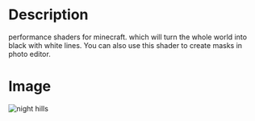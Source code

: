 # **Description**
performance shaders for minecraft. which will turn the whole world into black with white lines.
You can also use this shader to create masks in photo editor.
# **Image**
![night hills](https://cdn.modrinth.com/data/cached_images/7ee82a17818885184d8737d1fb9a0b29db644bd9.png)
